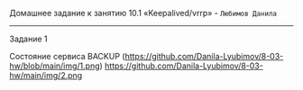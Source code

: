 Домашнее задание к занятию 10.1 «Keepalived/vrrp» - `Любимов Данила`


---
Задание 1

Состояние сервиса BACKUP (https://github.com/Danila-Lyubimov/8-03-hw/blob/main/img/1.png)
  https://github.com/Danila-Lyubimov/8-03-hw/main/img/2.png

